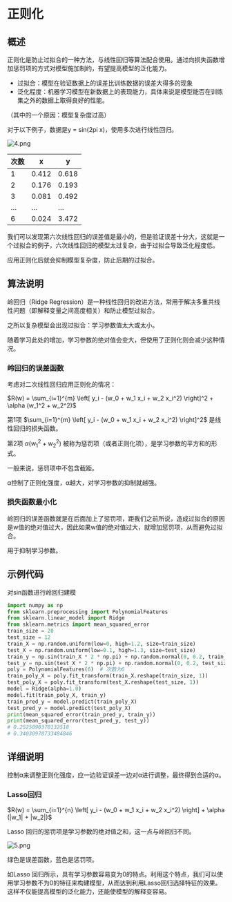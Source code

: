 # 正则化

## 概述

正则化是防止过拟合的一种方法，与线性回归等算法配合使用。通过向损失函数增加惩罚项的方式对模型施加制约，有望提高模型的泛化能力。

- 过拟合：模型在验证数据上的误差比训练数据的误差大得多的现象
- 泛化程度：机器学习模型在新数据上的表现能力，具体来说是模型能否在训练集之外的数据上取得良好的性能。

（其中的一个原因：模型复杂度过高）

对于以下例子，数据是y = sin(2pi x)，使用多次进行线性回归。

![4.png](images/4.png)

| 次数 | x     | y     |
| ---- | ----- | ----- |
| 1    | 0.412 | 0.618 |
| 2    | 0.176 | 0.193 |
| 3    | 0.081 | 0.492 |
| …    | …     | …     |
| 6    | 0.024 | 3.472 |

我们可以发现第六次线性回归的误差值是最小的，但是验证误差十分大，这就是一个过拟合的例子，六次线性回归的模型太过复杂，由于过拟合导致泛化程度低。

应用正则化后就会抑制模型复杂度，防止后期的过拟合。

## 算法说明

岭回归（Ridge Regression）是一种线性回归的改进方法，常用于解决多重共线性问题（即解释变量之间高度相关）和防止模型过拟合。

之所以复杂模型会出现过拟合：学习参数值太大或太小。

随着学习此处的增加，学习参数的绝对值会变大，但使用了正则化则会减少这种情况。

### 岭回归的误差函数

考虑对二次线性回归应用正则化的情况：

$R(w) = \sum_{i=1}^{m} \left[ y_i - (w_0 + w_1 x_i + w_2 x_i^2) \right]^2 + \alpha (w_1^2 + w_2^2)$

第1项 $\sum_{i=1}^{m} \left[ y_i - (w_0 + w_1 x_i + w_2 x_i^2) \right]^2$ 是线性回归的损失函数。

第2项 $\alpha (w_1^2 + w_2^2)$ 被称为惩罚项（或者正则化项），是学习参数的平方和的形式。

一般来说，惩罚项中不包含截距。

α控制了正则化强度，α越大，对学习参数的抑制就越强。

### 损失函数最小化

岭回归的误差函数就是在后面加上了惩罚项，距我们之前所说，造成过拟合的原因是w值的绝对值过大，因此如果w值的绝对值过大，就增加惩罚项，从而避免过拟合。

用于抑制学习参数。

## 示例代码

对sin函数进行岭回归建模

```python
import numpy as np
from sklearn.preprocessing import PolynomialFeatures
from sklearn.linear_model import Ridge
from sklearn.metrics import mean_squared_error
train_size = 20
test_size = 12
train_X = np.random.uniform(low=0, high=1.2, size=train_size)
test_X = np.random.uniform(low=0.1, high=1.3, size=test_size)
train_y = np.sin(train_X * 2 * np.pi) + np.random.normal(0, 0.2, train_size)
test_y = np.sin(test_X * 2 * np.pi) + np.random.normal(0, 0.2, test_size)
poly = PolynomialFeatures(6)  # 次数为6
train_poly_X = poly.fit_transform(train_X.reshape(train_size, 1))
test_poly_X = poly.fit_transform(test_X.reshape(test_size, 1))
model = Ridge(alpha=1.0)
model.fit(train_poly_X, train_y)
train_pred_y = model.predict(train_poly_X)
test_pred_y = model.predict(test_poly_X)
print(mean_squared_error(train_pred_y, train_y))
print(mean_squared_error(test_pred_y, test_y))
# 0.2525090370132518
# 0.34030978733484846
```

## 详细说明

控制α来调整正则化强度，应一边验证误差一边对α进行调整，最终得到合适的α。

### Lasso回归

$R(w) = \sum_{i=1}^{n} \left[ y_i - (w_0 + w_1 x_i + w_2 x_i^2) \right] + \alpha (|w_1| + |w_2|)$

Lasso 回归的惩罚项是学习参数的绝对值之和，这一点与岭回归不同。

![5.png](images/5.png)

绿色是误差函数，蓝色是惩罚项。

如Lasso 回归所示，具有学习参数容易变为0的特点。利用这个特点，我们可以使用学习参数不为0的特征来构建模型，从而达到利用Lasso回归选择特征的效果。这样不仅能提高模型的泛化能力，还能使模型的解释变容易。